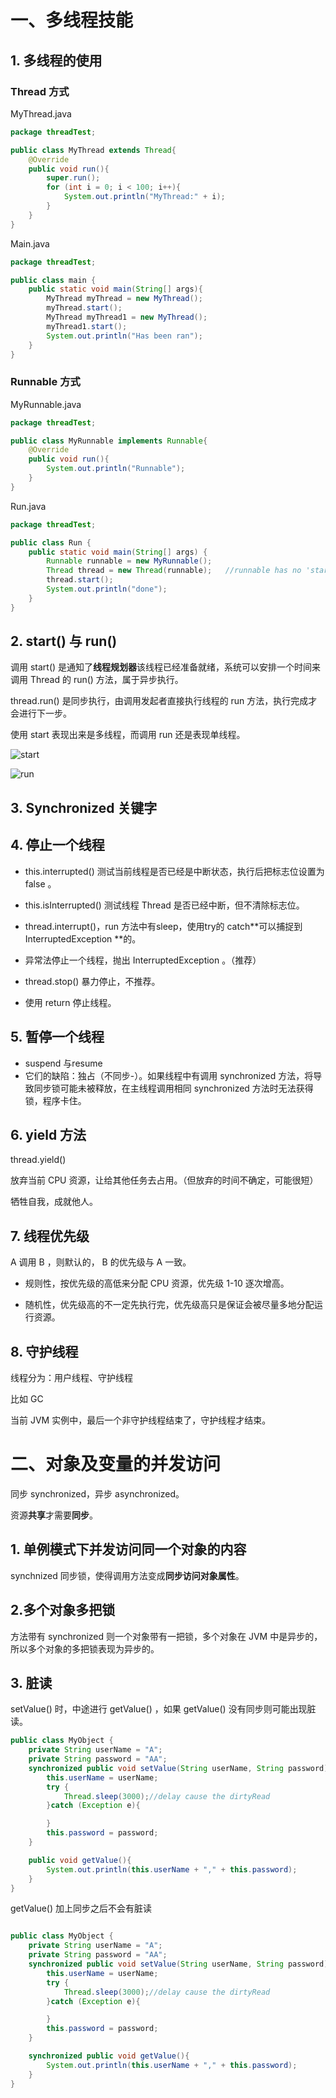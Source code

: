 # 一、多线程技能

## 1. 多线程的使用

### Thread 方式

MyThread.java

```java
package threadTest;

public class MyThread extends Thread{
    @Override
    public void run(){
        super.run();
        for (int i = 0; i < 100; i++){
            System.out.println("MyThread:" + i);
        }
    }
}
```

Main.java

```java
package threadTest;

public class main {
    public static void main(String[] args){
        MyThread myThread = new MyThread();
        myThread.start();
        MyThread myThread1 = new MyThread();
        myThread1.start();
        System.out.println("Has been ran");
    }
}

```

### Runnable 方式

MyRunnable.java

```java
package threadTest;

public class MyRunnable implements Runnable{
    @Override
    public void run(){
        System.out.println("Runnable");
    }
}

```

Run.java

```java
package threadTest;

public class Run {
    public static void main(String[] args) {
        Runnable runnable = new MyRunnable();
        Thread thread = new Thread(runnable);   //runnable has no 'start' method, so use thread to decorate(compact).
        thread.start();
        System.out.println("done");
    }
}
```



## 2. start() 与 run()

调用 start() 是通知了**线程规划器**该线程已经准备就绪，系统可以安排一个时间来调用 Thread 的 run() 方法，属于异步执行。

thread.run() 是同步执行，由调用发起者直接执行线程的 run 方法，执行完成才会进行下一步。

使用 start 表现出来是多线程，而调用 run 还是表现单线程。

![start](start.png)

![run](run.png)

## 3. Synchronized 关键字

 

## 4. 停止一个线程

- this.interrupted() 测试当前线程是否已经是中断状态，执行后把标志位设置为 false 。
- this.isInterrupted() 测试线程 Thread 是否已经中断，但不清除标志位。
- thread.interrupt()，run 方法中有sleep，使用try的 catch**可以捕捉到 InterruptedException **的。  

- 异常法停止一个线程，抛出 InterruptedException 。（推荐）
- thread.stop() 暴力停止，不推荐。
- 使用 return 停止线程。 

## 5. 暂停一个线程

- suspend 与resume
- 它们的缺陷：独占（不同步-）。如果线程中有调用 synchronized 方法，将导致同步锁可能未被释放，在主线程调用相同 synchronized 方法时无法获得锁，程序卡住。

## 6. yield 方法 

thread.yield()

放弃当前 CPU 资源，让给其他任务去占用。（但放弃的时间不确定，可能很短）

牺牲自我，成就他人。

## 7. 线程优先级

A 调用 B ，则默认的， B 的优先级与 A 一致。

- 规则性，按优先级的高低来分配 CPU 资源，优先级 1-10 逐次增高。

- 随机性，优先级高的不一定先执行完，优先级高只是保证会被尽量多地分配运行资源。

## 8. 守护线程

线程分为：用户线程、守护线程

比如 GC

 当前 JVM 实例中，最后一个非守护线程结束了，守护线程才结束。



# 二、对象及变量的并发访问

同步 synchronized，异步 asynchronized。

资源**共享**才需要**同步**。

## 1. 单例模式下并发访问同一个对象的内容

synchnized 同步锁，使得调用方法变成**同步访问对象属性**。

## 2.多个对象多把锁

方法带有 synchronized 则一个对象带有一把锁，多个对象在 JVM 中是异步的，所以多个对象的多把锁表现为异步的。

## 3. 脏读

setValue() 时，中途进行 getValue() ，如果 getValue() 没有同步则可能出现脏读。

 ```java
 public class MyObject {
     private String userName = "A";
     private String password = "AA";
     synchronized public void setValue(String userName, String password){
         this.userName = userName;
         try {
             Thread.sleep(3000);//delay cause the dirtyRead
         }catch (Exception e){
 
         }
         this.password = password;
     }
 
     public void getValue(){
         System.out.println(this.userName + "," + this.password);
     }
 }
 ```



getValue() 加上同步之后不会有脏读

```java

public class MyObject {
    private String userName = "A";
    private String password = "AA";
    synchronized public void setValue(String userName, String password){
        this.userName = userName;
        try {
            Thread.sleep(3000);//delay cause the dirtyRead
        }catch (Exception e){

        }
        this.password = password;
    }

    synchronized public void getValue(){
        System.out.println(this.userName + "," + this.password);
    }
}

```

